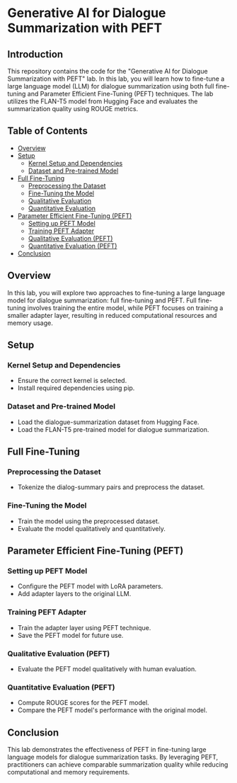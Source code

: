 # Generative AI for Dialogue Summarization with PEFT

## Introduction
This repository contains the code for the "Generative AI for Dialogue Summarization with PEFT" lab. In this lab, you will learn how to fine-tune a large language model (LLM) for dialogue summarization using both full fine-tuning and Parameter Efficient Fine-Tuning (PEFT) techniques. The lab utilizes the FLAN-T5 model from Hugging Face and evaluates the summarization quality using ROUGE metrics.

## Table of Contents
- [Overview](#overview)
- [Setup](#setup)
  - [Kernel Setup and Dependencies](#kernel-setup-and-dependencies)
  - [Dataset and Pre-trained Model](#dataset-and-pre-trained-model)
- [Full Fine-Tuning](#full-fine-tuning)
  - [Preprocessing the Dataset](#preprocessing-the-dataset)
  - [Fine-Tuning the Model](#fine-tuning-the-model)
  - [Qualitative Evaluation](#qualitative-evaluation)
  - [Quantitative Evaluation](#quantitative-evaluation)
- [Parameter Efficient Fine-Tuning (PEFT)](#parameter-efficient-fine-tuning-peft)
  - [Setting up PEFT Model](#setting-up-peft-model)
  - [Training PEFT Adapter](#training-peft-adapter)
  - [Qualitative Evaluation (PEFT)](#qualitative-evaluation-peft)
  - [Quantitative Evaluation (PEFT)](#quantitative-evaluation-peft)
- [Conclusion](#conclusion)

## Overview
In this lab, you will explore two approaches to fine-tuning a large language model for dialogue summarization: full fine-tuning and PEFT. Full fine-tuning involves training the entire model, while PEFT focuses on training a smaller adapter layer, resulting in reduced computational resources and memory usage.

## Setup

### Kernel Setup and Dependencies
- Ensure the correct kernel is selected.
- Install required dependencies using pip.

### Dataset and Pre-trained Model
- Load the dialogue-summarization dataset from Hugging Face.
- Load the FLAN-T5 pre-trained model for dialogue summarization.

## Full Fine-Tuning

### Preprocessing the Dataset
- Tokenize the dialog-summary pairs and preprocess the dataset.

### Fine-Tuning the Model
- Train the model using the preprocessed dataset.
- Evaluate the model qualitatively and quantitatively.

## Parameter Efficient Fine-Tuning (PEFT)

### Setting up PEFT Model
- Configure the PEFT model with LoRA parameters.
- Add adapter layers to the original LLM.

### Training PEFT Adapter
- Train the adapter layer using PEFT technique.
- Save the PEFT model for future use.

### Qualitative Evaluation (PEFT)
- Evaluate the PEFT model qualitatively with human evaluation.

### Quantitative Evaluation (PEFT)
- Compute ROUGE scores for the PEFT model.
- Compare the PEFT model's performance with the original model.

## Conclusion
This lab demonstrates the effectiveness of PEFT in fine-tuning large language models for dialogue summarization tasks. By leveraging PEFT, practitioners can achieve comparable summarization quality while reducing computational and memory requirements.